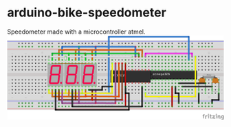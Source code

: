 # arduino-bike-speedometer
Speedometer made with a microcontroller atmel.
![alt text](https://github.com/CoMeister/arduino-bike-speedometer/blob/master/speedometre_7segment_bb.png)
